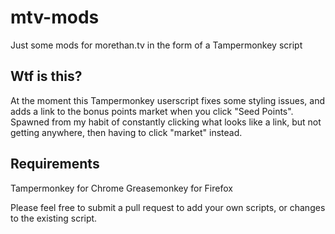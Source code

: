 # mtv-mods
Just some mods for morethan.tv in the form of a Tampermonkey script

## Wtf is this?
At the moment this Tampermonkey userscript fixes some styling issues, and adds a link to the bonus points market when you click "Seed Points".  Spawned from my habit of constantly clicking what looks like a link, but not getting anywhere, then having to click "market" instead.

## Requirements
Tampermonkey for Chrome
Greasemonkey for Firefox


Please feel free to submit a pull request to add your own scripts, or changes to the existing script.
